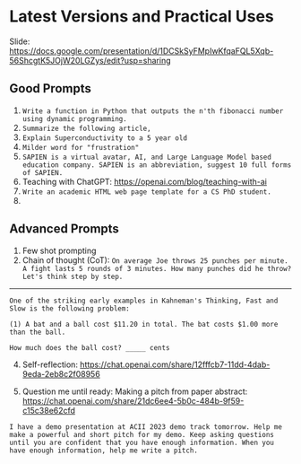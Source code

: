 # Latest Versions and Practical Uses

Slide: https://docs.google.com/presentation/d/1DCSkSyFMpIwKfqaFQL5Xqb-56ShcgtK5JOjW20LGZys/edit?usp=sharing

## Good Prompts

1. `Write a function in Python that outputs the n'th fibonacci number using dynamic programming.`
2. `Summarize the following article,`
3. `Explain Superconductivity to a 5 year old`
4. `Milder word for "frustration"`
5. `SAPIEN is a virtual avatar, AI, and Large Language Model based education company. SAPIEN is an abbreviation, suggest 10 full forms of SAPIEN.`
6. Teaching with ChatGPT: https://openai.com/blog/teaching-with-ai
7. `Write an academic HTML web page template for a CS PhD student.`
8. 


## Advanced Prompts

1. Few shot prompting
2. Chain of thought (CoT):
`On average Joe throws 25 punches per minute. A fight lasts 5 rounds of 3 minutes. How many punches did he throw? Let's think step by step.`
---
```
One of the striking early examples in Kahneman's Thinking, Fast and Slow is the following problem:

(1) A bat and a ball cost $11.20 in total. The bat costs $1.00 more than the ball.

How much does the ball cost? _____ cents
```
4. Self-reflection: https://chat.openai.com/share/12fffcb7-11dd-4dab-9eda-2eb8c2f08956
  
5. Question me until ready: Making a pitch from paper abstract: https://chat.openai.com/share/21dc6ee4-5b0c-484b-9f59-c15c38e62cfd
```
I have a demo presentation at ACII 2023 demo track tomorrow. Help me make a powerful and short pitch for my demo. Keep asking questions until you are confident that you have enough information. When you have enough information, help me write a pitch.
```


